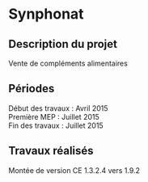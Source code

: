 # Synphonat

## Description du projet
Vente de compléments alimentaires

## Périodes
Début des travaux : Avril 2015  
Première MEP : Juillet 2015  
Fin des travaux : Juillet 2015  

## Travaux réalisés
Montée de version CE 1.3.2.4 vers 1.9.2  